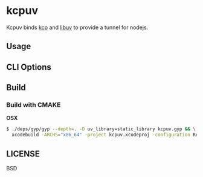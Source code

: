 # kcpuv

Kcpuv binds [kcp](https://github.com/skywind3000/kcp) and [libuv](https://github.com/libuv/libuv) to provide a tunnel for nodejs.

## Usage

## CLI Options

## Build

### Build with CMAKE

**OSX**

```sh
$ ./deps/gyp/gyp --depth=. -D uv_library=static_library kcpuv.gyp && \
  xcodebuild -ARCHS="x86_64" -project kcpuv.xcodeproj -configuration Release -target kcpuv
```

## LICENSE

BSD
